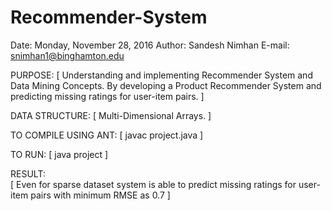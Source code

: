 ﻿# Recommender-System

Date: Monday, November 28, 2016
Author: Sandesh Nimhan
E-mail: snimhan1@binghamton.edu


PURPOSE:
[
	Understanding and implementing Recommender System and Data Mining Concepts.
  By developing a Product Recommender System and predicting missing ratings for user-item pairs.
]

DATA STRUCTURE:
[
	Multi-Dimensional Arrays.
]


TO COMPILE USING ANT:
[
	javac project.java 
]

TO RUN: 
[
	java project
]

RESULT:  
[
Even for sparse dataset system is able to predict missing ratings for user-item pairs with minimum RMSE as 0.7
]
